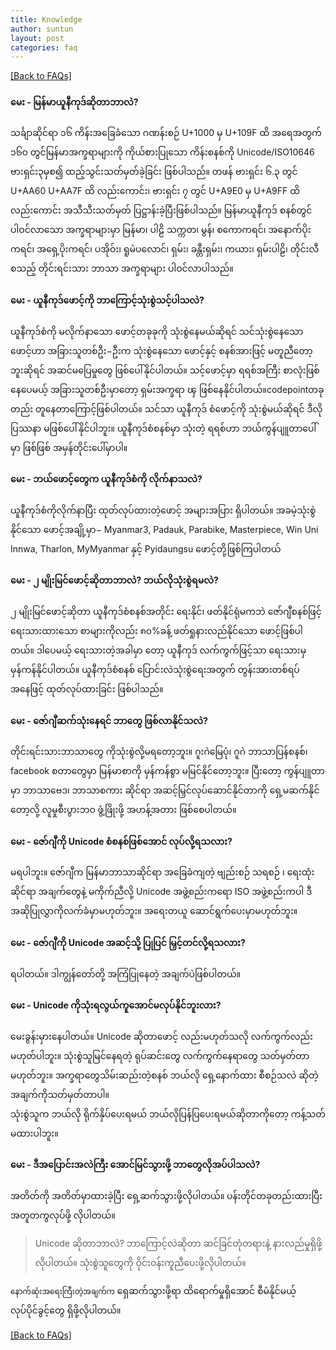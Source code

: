 ```yaml
---
title: Knowledge
author: suntun
layout: post
categories: faq
---
```

[[Back to FAQs]](/faqs/)

#### **မေး - မြန်မာယူနီကုဒ်ဆိုတာဘာလဲ?**

သင်္ချာဆိုင်ရာ ၁၆ ကိန်းအခြေခံသော ဂဏန်းစဉ် U+1000 မှ U+109F ထိ အရေအတွက် ၁၆၀ တွင်မြန်မာအက္ခရာများကို ကိုယ်စားပြုသော ကိန်းစနစ်ကို Unicode/ISO10646 ဗားရှင်း၃မှစ၍ ထည့်သွင်းသတ်မှတ်ခဲ့ခြင်း ဖြစ်ပါသည်။ တဖန် ဗားရှင်း ၆.၃ တွင် U+AA60 U+AA7F ထိ လည်းကောင်း၊ ဗားရှင်း ၇ တွင် U+A9E0 မှ U+A9FF ထိ လည်းကောင်း အသီသီးသတ်မှတ် ပြဋ္ဌာန်းခဲ့ပြီးဖြစ်ပါသည်။ မြန်မာယူနီကုဒ် စနစ်တွင် ပါဝင်လာသော အက္ခရာများမှာ မြန်မာ၊ ပါဠိ သက္ကတ၊ မွန်၊ စကောကရင်၊ အနောက်ပိုးကရင်၊ အရှေ့ပိုးကရင်၊ ပအိုဝ်း၊ ရူမဲပလောင်၊ ရှမ်း၊ ခန္တီးရှမ်း၊ ကယား၊ ရှမ်းပါဠိ၊ တိုင်းလီ စသည့် တိုင်းရင်းသား ဘာသာ အက္ခရာများ ပါဝင်လာပါသည်။

#### **မေး - ယူနီကုဒ်ဖောင့်ကို ဘာကြောင့်သုံးစွဲသင့်ပါသလဲ?**

ယူနီကုဒ်စံကို မလိုက်နာသော ဖောင့်တခုခုကို သုံးစွဲနေမယ်ဆိုရင် သင်သုံးစွဲနေသော ဖောင့်ဟာ အခြားသူတစ်ဦး−ဦးက သုံးစွဲနေသော ဖောင့်နှင့် စနစ်အားဖြင့် မတူညီတော့ဘူးဆိုရင် အဆင်မပြေမှုတွေ ဖြစ်ပေါ်နိုင်ပါတယ်။ သင့်ဖောင့်မှာ ရရစ်အကြီး စာလုံးဖြစ်နေပေမယ့် အခြားသူတစ်ဦးမှာတော့ ရှမ်းအက္ခရာ ၾ ဖြစ်နေနိုင်ပါတယ်။codepointတခုတည်း တူနေတာကြောင့်ဖြစ်ပါတယ်။ သင်သာ ယူနီကုဒ် စံဖောင့်ကို သုံးစွဲမယ်ဆိုရင် ဒီလိုပြဿနာ မဖြစ်ပေါ်နိုင်ပါဘူး။ ယူနီကုဒ်စံစနစ်မှာ သုံးတဲ့ ရရစ်ဟာ ဘယ်ကွန်ပျူတာပေါ်မှာ ဖြစ်ဖြစ် အမှန်တိုင်းပေါ်မှာပါ။

#### **မေး - ဘယ်ဖောင့်တွေက ယူနီကုဒ်စံကို လိုက်နာသလဲ?**

ယူနီကုဒ်စံကိုလိုက်နာပြီး ထုတ်လုပ်ထားတဲ့ဖောင့် အများအပြား ရှိပါတယ်။ အခမဲ့သုံးစွဲနိုင်သော ဖောင့်အချို့မှာ− Myanmar3, Padauk, Parabike, Masterpiece, Win Uni Innwa, Tharlon, MyMyanmar နှင့် Pyidaungsu ဖောင့်တို့ဖြစ်ကြပါတယ်

#### **မေး - ၂ မျိုးမြင်ဖောင့်ဆိုတာဘာလဲ? ဘယ်လိုသုံးစွဲရမလဲ?**

၂ မျိုးမြင်ဖောင့်ဆိုတာ ယူနီကုဒ်စံစနစ်အတိုင်း ရေးနိုင်၊ ဖတ်နိုင်ရုံမကဘဲ ဇော်ဂျီစနစ်ဖြင့် ရေးသားထားသော စာများကိုလည်း ၈၀%ခန့် ဖတ်ရှုနားလည်နိုင်သော ဖောင့်ဖြစ်ပါတယ်။ ဒါပေမယ့် ရေးသားတဲ့အခါမှာ တော့ ယူနီကုဒ် လက်ကွက်ဖြင့်သာ ရေးသားမှ မှန်ကန်နိုင်ပါတယ်။ ယူနီကုဒ်စံစနစ် ပြောင်းလဲသုံးစွဲရေးအတွက် တွန်းအားတစ်ရပ်အနေဖြင့် ထုတ်လုပ်ထားခြင်း ဖြစ်ပါသည်။

#### **မေး - ဇော်ဂျီဆက်သုံးနေရင် ဘာတွေ ဖြစ်လာနိုင်သလဲ?**

တိုင်းရင်းသားဘာသာတွေ ကိုသုံးစွဲလို့မရတော့ဘူး။ ဂူးဂဲမြေပုံ၊ ဂူဂဲ ဘာသာပြန်စနစ်၊ facebook စတာတွေမှာ မြန်မာစာကို မှန်ကန်စွာ မမြင်နိုင်တော့ဘူး။ ပြီးတော့ ကွန်ပျူတာမှာ ဘာသာဗေဒ၊ ဘာသာစကား ဆိုင်ရာ အဆင့်မြှင်လုပ်ဆောင်နိုင်တာကို ရှေ့မဆက်နိုင်တော့လို့ လူမှုစီးပွားဘဝ ဖွံ့ဖြိုးဖို့ အဟန့်အတား ဖြစ်စေပါတယ်။

#### **မေး - ဇော်ဂျီကို Unicode စံစနစ်ဖြစ်အောင် လုပ်လို့ရသလား?**

မရပါဘူး။ ဇော်ဂျီက မြန်မာဘာသာဆိုင်ရာ အခြေခံကျတဲ့ ဗျည်းစဉ် သရစဉ် ၊ ရေးထုံးဆိုင်ရာ အချက်တွေနဲ့ မကိုက်ညီလို့ Unicode အဖွဲ့စည်းကရော ISO အဖွဲ့စည်းကပါ ဒီအဆိုပြုလွှာကိုလက်ခံမှာမဟုတ်ဘူး။ အရေးတယူ ဆောင်ရွက်ပေးမှာမဟုတ်ဘူး။

#### **မေး - ဇော်ဂျီကို Unicode အဆင့်သို့ ပြုပြင် မြှင့်တင်လို့ရသလား?**

ရပါတယ်။ ဒါကျွန်တော်တို့ အကြံပြုနေတဲ့ အချက်ပဲဖြစ်ပါတယ်။

#### **မေး - Unicode ကိုသုံးရလွယ်ကူအောင်မလုပ်နိုင်ဘူးလား?**

မေးခွန်းမှားနေပါတယ်။ Unicode ဆိုတာဖောင့် လည်းမဟုတ်သလို လက်ကွက်လည်းမဟုတ်ပါဘူး။ သုံးစွဲသူမြင်နေရတဲ့ ရုပ်ဆင်းတွေ လက်ကွက်နေရာတွေ သတ်မှတ်တာမဟုတ်ဘူး။ အက္ခရာတွေသိမ်းဆည်းတဲ့စနစ် ဘယ်လို ရှေ့နောက်ထား စီစဉ်သလဲ ဆိုတဲ့ အချက်ကိုသတ်မှတ်တာပါ။  
သုံးစွဲသူက ဘယ်လို ရိုက်နှိပ်ပေးရမယ် ဘယ်လိုပြန်ပြပေးရမယ်ဆိုတာကိုတော့ ကန့်သတ်မထားပါဘူး။


#### **မေး - ဒီအပြောင်းအလဲကြီး အောင်မြင်သွားဖို့ ဘာတွေလိုအပ်ပါသလဲ?**

အတိတ်ကို အတိတ်မှာထားခဲ့ပြီး ရှေ့ဆက်သွားဖို့လိုပါတယ်။ ပန်းတိုင်တခုတည်းထားပြီး အတူတကွလုပ်ဖို့ လိုပါတယ်။  

> Unicode ဆိုတာဘာလဲ? ဘာကြောင့်လဲဆိုတာ ဆင်ခြင်တုံတရားနဲ့ နားလည်မှုရှိဖို့လိုပါတယ်။ သုံးစွဲသူတွေကို ဝိုင်းဝန်းကူညီပေးဖို့လိုပါတယ်။ 

`နောက်ဆုံးအရေးကြီးတဲ့အချက်က` ရှေဆက်သွားဖို့ရာ ထိရောက်မှုရှိအောင် စီမံနိုင်မယ့် လုပ်ပိုင်ခွင့်တွေ ရှိဖို့လိုပါတယ်။

[[Back to FAQs]](/faqs/)